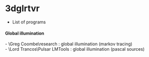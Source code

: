 # 3dglrtvr

* List of programs

#### Global illumination

\- \\Greg Coombe\\research : global illumination (markov tracing)<br>
\- \\Lord Trancos\\Pulsar LMTools : global illumination (pascal sources)<br>
